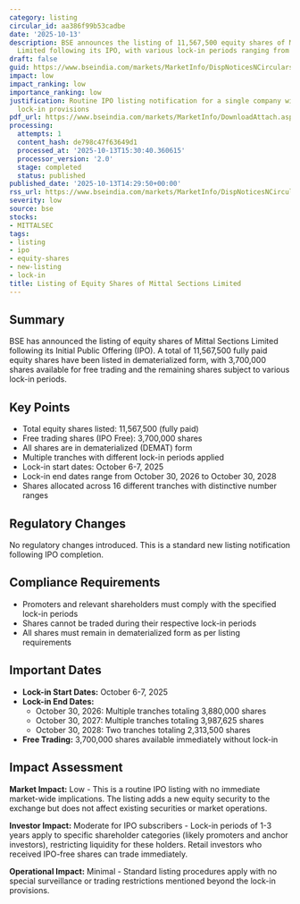 ```yaml
---
category: listing
circular_id: aa386f99b53cadbe
date: '2025-10-13'
description: BSE announces the listing of 11,567,500 equity shares of Mittal Sections
  Limited following its IPO, with various lock-in periods ranging from 2025 to 2028.
draft: false
guid: https://www.bseindia.com/markets/MarketInfo/DispNoticesNCirculars.aspx?Noticeid={AB424F29-348A-40A2-9D7C-83199BA5B9CB}&noticeno=20251013-59&dt=10/13/2025&icount=59&totcount=62&flag=0
impact: low
impact_ranking: low
importance_ranking: low
justification: Routine IPO listing notification for a single company with standard
  lock-in provisions
pdf_url: https://www.bseindia.com/markets/MarketInfo/DownloadAttach.aspx?id=20251013-59&attachedId=3f81cea4-d22c-4494-b489-086ea2cea465
processing:
  attempts: 1
  content_hash: de798c47f63649d1
  processed_at: '2025-10-13T15:30:40.360615'
  processor_version: '2.0'
  stage: completed
  status: published
published_date: '2025-10-13T14:29:50+00:00'
rss_url: https://www.bseindia.com/markets/MarketInfo/DispNoticesNCirculars.aspx?Noticeid={AB424F29-348A-40A2-9D7C-83199BA5B9CB}&noticeno=20251013-59&dt=10/13/2025&icount=59&totcount=62&flag=0
severity: low
source: bse
stocks:
- MITTALSEC
tags:
- listing
- ipo
- equity-shares
- new-listing
- lock-in
title: Listing of Equity Shares of Mittal Sections Limited
---
```


## Summary

BSE has announced the listing of equity shares of Mittal Sections Limited following its Initial Public Offering (IPO). A total of 11,567,500 fully paid equity shares have been listed in dematerialized form, with 3,700,000 shares available for free trading and the remaining shares subject to various lock-in periods.

## Key Points

- Total equity shares listed: 11,567,500 (fully paid)
- Free trading shares (IPO Free): 3,700,000 shares
- All shares are in dematerialized (DEMAT) form
- Multiple tranches with different lock-in periods applied
- Lock-in start dates: October 6-7, 2025
- Lock-in end dates range from October 30, 2026 to October 30, 2028
- Shares allocated across 16 different tranches with distinctive number ranges

## Regulatory Changes

No regulatory changes introduced. This is a standard new listing notification following IPO completion.

## Compliance Requirements

- Promoters and relevant shareholders must comply with the specified lock-in periods
- Shares cannot be traded during their respective lock-in periods
- All shares must remain in dematerialized form as per listing requirements

## Important Dates

- **Lock-in Start Dates:** October 6-7, 2025
- **Lock-in End Dates:**
  - October 30, 2026: Multiple tranches totaling 3,880,000 shares
  - October 30, 2027: Multiple tranches totaling 3,987,625 shares
  - October 30, 2028: Two tranches totaling 2,313,500 shares
- **Free Trading:** 3,700,000 shares available immediately without lock-in

## Impact Assessment

**Market Impact:** Low - This is a routine IPO listing with no immediate market-wide implications. The listing adds a new equity security to the exchange but does not affect existing securities or market operations.

**Investor Impact:** Moderate for IPO subscribers - Lock-in periods of 1-3 years apply to specific shareholder categories (likely promoters and anchor investors), restricting liquidity for these holders. Retail investors who received IPO-free shares can trade immediately.

**Operational Impact:** Minimal - Standard listing procedures apply with no special surveillance or trading restrictions mentioned beyond the lock-in provisions.